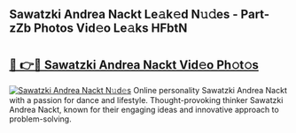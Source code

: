 ## Sawatzki Andrea Nackt Le𝚊k𝚎d N𝚞𝚍es - Part-zZb Photos Vid𝚎o Le𝚊ks HFbtN

# <h2><a href="http://fb1lnmx.evod.top/?m=Sawatzki+Andrea+Nackt">🔗 👉🔴 Sawatzki Andrea Nackt Vid𝚎o Ph𝚘t𝚘s</a></h2>

[![Sawatzki Andrea Nackt N𝚞d𝚎s](https://i.imgur.com/8V9OHl7.gif)](http://fb1lnmx.evod.top/?m=Sawatzki+Andrea+Nackt)
Online personality Sawatzki Andrea Nackt with a passion for dance and lifestyle. Thought-provoking thinker Sawatzki Andrea Nackt, known for their engaging ideas and innovative approach to problem-solving. 
